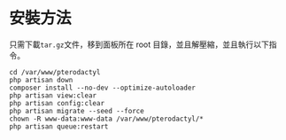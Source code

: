 # 安裝方法
只需下載`tar.gz`文件，移到面板所在 root 目錄，並且解壓縮，並且執行以下指令。  
```
cd /var/www/pterodactyl
php artisan down
composer install --no-dev --optimize-autoloader
php artisan view:clear
php artisan config:clear
php artisan migrate --seed --force
chown -R www-data:www-data /var/www/pterodactyl/*
php artisan queue:restart
```